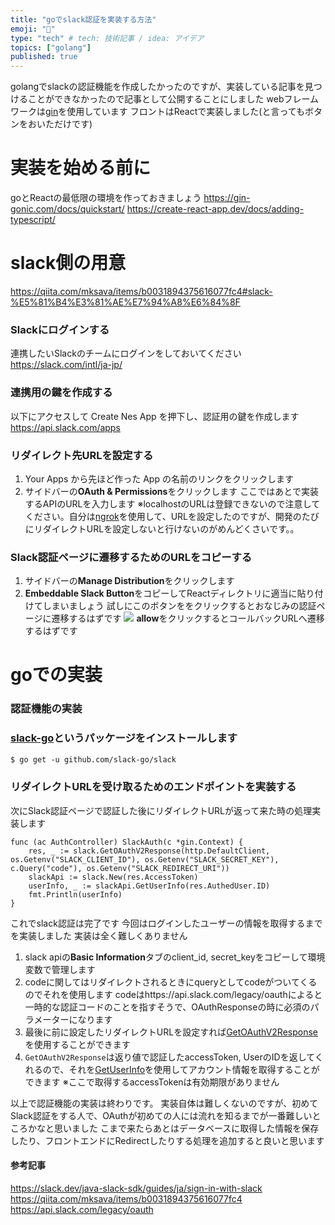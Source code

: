 ```yaml
---
title: "goでslack認証を実装する方法"
emoji: "🐙"
type: "tech" # tech: 技術記事 / idea: アイデア
topics: ["golang"]
published: true
---
```


golangでslackの認証機能を作成したかったのですが、実装している記事を見つけることができなかったので記事として公開することにしました
webフレームワークは[gin](https://gin-gonic.com/)を使用しています
フロントはReactで実装しました(と言ってもボタンをおいただけです)
# 実装を始める前に
goとReactの最低限の環境を作っておきましょう
https://gin-gonic.com/docs/quickstart/
https://create-react-app.dev/docs/adding-typescript/
# slack側の用意
https://qiita.com/mksava/items/b0031894375616077fc4#slack-%E5%81%B4%E3%81%AE%E7%94%A8%E6%84%8F

### Slackにログインする
連携したいSlackのチームにログインをしておいてください
https://slack.com/intl/ja-jp/

### 連携用の鍵を作成する
以下にアクセスして Create Nes App を押下し、認証用の鍵を作成します
https://api.slack.com/apps

### リダイレクト先URLを設定する
1. Your Apps から先ほど作った App の名前のリンクをクリックします
2. サイドバーの**OAuth & Permissions**をクリックします
ここではあとで実装するAPIのURLを入力します
※localhostのURLは登録できないので注意してください。自分は[ngrok](https://ngrok.com/)を使用して、URLを設定したのですが、開発のたびにリダイレクトURLを設定しないと行けないのがめんどくさいです。。

### Slack認証ページに遷移するためのURLをコピーする
1. サイドバーの**Manage Distribution**をクリックします
2. **Embeddable Slack Button**をコピーしてReactディレクトリに適当に貼り付けてしまいましょう
試しにこのボタンををクリックするとおなじみの認証ページに遷移するはずです
![](https://storage.googleapis.com/zenn-user-upload/a3b33fed48b4-20220529.png)
**allow**をクリックするとコールバックURLへ遷移するはずです

# goでの実装
### 認証機能の実装
### [slack-go](https://github.com/slack-go/slack)というパッケージをインストールします
```markdown
$ go get -u github.com/slack-go/slack
```

### リダイレクトURLを受け取るためのエンドポイントを実装する
次にSlack認証ページで認証した後にリダイレクトURLが返って来た時の処理実装します
```go: AuthController
func (ac AuthController) SlackAuth(c *gin.Context) {
	res, _ := slack.GetOAuthV2Response(http.DefaultClient, os.Getenv("SLACK_CLIENT_ID"), os.Getenv("SLACK_SECRET_KEY"), c.Query("code"), os.Getenv("SLACK_REDIRECT_URI"))
	slackApi := slack.New(res.AccessToken)
	userInfo, _ := slackApi.GetUserInfo(res.AuthedUser.ID)
	fmt.Println(userInfo)
}
```
これでslack認証は完了です
今回はログインしたユーザーの情報を取得するまでを実装しました
実装は全く難しくありません
1. slack apiの**Basic Information**タブのclient_id, secret_keyをコピーして環境変数で管理します
2. codeに関してはリダイレクトされるときにqueryとしてcodeがついてくるのでそれを使用します 
codeはhttps://api.slack.com/legacy/oauthによると一時的な認証コードのことを指すそうで、OAuthResponseの時に必須のパラメーターになります
3. 最後に前に設定したリダイレクトURLを設定すれば[GetOAuthV2Response](https://pkg.go.dev/github.com/slack-go/slack#GetOAuthV2Response)を使用することができます 
4. `GetOAuthV2Response`は返り値で認証したaccessToken, UserのIDを返してくれるので、それを[GetUserInfo](https://pkg.go.dev/github.com/slack-go/slack#Client.GetUserInfo)を使用してアカウント情報を取得することができます
※ここで取得するaccessTokenは有効期限がありません

以上で認証機能の実装は終わりです。
実装自体は難しくないのですが、初めてSlack認証をする人で、OAuthが初めての人には流れを知るまでが一番難しいところかなと思いました
こまで来たらあとはデータベースに取得した情報を保存したり、フロントエンドにRedirectしたりする処理を追加すると良いと思います

#### 参考記事
https://slack.dev/java-slack-sdk/guides/ja/sign-in-with-slack
https://qiita.com/mksava/items/b0031894375616077fc4
https://api.slack.com/legacy/oauth

[//]: # (## エラーメモ)

[//]: # (GetOAuthV2Responseをcallするとinvalid_stateが出てしまい解決策が分からない)

[//]: # (`Value passed for code was invalid.`って書いてあるけど、正しいcodeって何？)

[//]: # (### 試したこと)

[//]: # (`Signing Secret`,`Verification Token`ではなかった)

[//]: # (https://qiita.com/Kontam/items/79fe0c3d338a78132c85を参考にredirect_uriを修正してみたが変わらず)

[//]: # ()
[//]: # (### ワンチャン)

[//]: # (https://github.com/deepbaksu/timebot/blob/bd33c6c654ab481083837b74696ad2a4732e5b9c/api/slack/oauth.go)

[//]: # (このコードをみるとcodeとはqueryで取得できるものらしい)

[//]: # (ただ、今の自分の実装ではcodeはqueryから取得できる可能生は0)

[//]: # (ってことは実装の仕方が間違えてると睨んだ方が良い)

[//]: # (おそらくだけど、GetOAuthV2Responseはredirectされた時に使うメソッドなのかもしれない)

[//]: # ()
[//]: # (完全理解した)

[//]: # (https://app.slack.com/app-settings/T02SDTEDV9R/A02SDSG31V0/distribute)

[//]: # (ここに乗っているURLでログインして、)

[//]: # (リダイレクトされた時にメソッドを使うのが正解だ)

